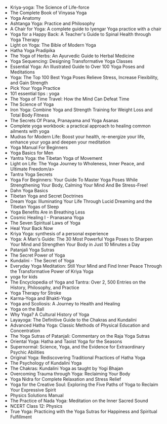 <ul>


 <li><a target="_blank" href="https://github.com/manjunath5496/Yoga-Books/blob/master/yoga(1).pdf" style="text-decoration:none;">Kriya-yoga: The Science of Life-force</a></li>
                            
 <li><a target="_blank" href="https://github.com/manjunath5496/Yoga-Books/blob/master/yoga(2).pdf" style="text-decoration:none;">The Complete Book of Vinyasa Yoga</a></li>

<li><a target="_blank" href="https://github.com/manjunath5496/Yoga-Books/blob/master/yoga(3).pdf" style="text-decoration:none;">Yoga Anatomy</a></li>
 <li><a target="_blank" href="https://github.com/manjunath5496/Yoga-Books/blob/master/yoga(4).pdf" style="text-decoration:none;">Ashtanga Yoga: Practice and Philosophy</a></li>                              
<li><a target="_blank" href="https://github.com/manjunath5496/Yoga-Books/blob/master/yoga(5).pdf" style="text-decoration:none;">A Chair for Yoga: A complete guide to Iyengar Yoga practice with a chair</a></li>

 <li><a target="_blank" href="https://github.com/manjunath5496/Yoga-Books/blob/master/yoga(6).pdf" style="text-decoration:none;">Yoga for a Happy Back: A Teacher's Guide to Spinal Health through Yoga Therapy</a></li>
                            
 <li><a target="_blank" href="https://github.com/manjunath5496/Yoga-Books/blob/master/yoga(7).pdf" style="text-decoration:none;">Light on Yoga: The Bible of Modern Yoga</a></li>

<li><a target="_blank" href="https://github.com/manjunath5496/Yoga-Books/blob/master/yoga(8).pdf" style="text-decoration:none;">Hatha Yoga Pradipika</a></li>
 <li><a target="_blank" href="https://github.com/manjunath5496/Yoga-Books/blob/master/yoga(9).pdf" style="text-decoration:none;">The Yoga of Herbs: An Ayurvedic Guide to Herbal Medicine</a></li>                              
<li><a target="_blank" href="https://github.com/manjunath5496/Yoga-Books/blob/master/yoga(10).pdf" style="text-decoration:none;">Yoga Sequencing: Designing Transformative Yoga Classes</a></li>


 <li><a target="_blank" href="https://github.com/manjunath5496/Yoga-Books/blob/master/yoga(11).pdf" style="text-decoration:none;">Essential Yoga: An Illustrated Guide to Over 100 Yoga Poses and Meditations</a></li>
                            
 <li><a target="_blank" href="https://github.com/manjunath5496/Yoga-Books/blob/master/yoga(12).pdf" style="text-decoration:none;"> Yoga: The Top 100 Best Yoga Poses Relieve Stress, Increase Flexibility, and Gain Strength</a></li>

<li><a target="_blank" href="https://github.com/manjunath5496/Yoga-Books/blob/master/yoga(13).pdf" style="text-decoration:none;"> Pick Your Yoga Practice</a></li>
 <li><a target="_blank" href="https://github.com/manjunath5496/Yoga-Books/blob/master/yoga(14).pdf" style="text-decoration:none;"> 101 essential tips : yoga</a></li>                              
<li><a target="_blank" href="https://github.com/manjunath5496/Yoga-Books/blob/master/yoga(15).pdf" style="text-decoration:none;">The Yoga of Time Travel: How the Mind Can Defeat Time</a></li>

 <li><a target="_blank" href="https://github.com/manjunath5496/Yoga-Books/blob/master/yoga(16).pdf" style="text-decoration:none;">The Science of Yoga</a></li>
                            
 <li><a target="_blank" href="https://github.com/manjunath5496/Yoga-Books/blob/master/yoga(17).pdf" style="text-decoration:none;">Iron Yoga: Combine Yoga and Strength Training for Weight Loss and Total Body Fitness</a></li>

<li><a target="_blank" href="https://github.com/manjunath5496/Yoga-Books/blob/master/yoga(18).pdf" style="text-decoration:none;">The Secrets Of Prana, Pranayama and Yoga Asanas</a></li>
 <li><a target="_blank" href="https://github.com/manjunath5496/Yoga-Books/blob/master/yoga(19).pdf" style="text-decoration:none;">Complete yoga workbook: a practical approach to healing common ailments with yoga</a></li>                              
<li><a target="_blank" href="https://github.com/manjunath5496/Yoga-Books/blob/master/yoga(20).pdf" style="text-decoration:none;">Mudras for Modern Life: Boost your health, re-energize your life, enhance your yoga and deepen your meditation</a></li>


 <li><a target="_blank" href="https://github.com/manjunath5496/Yoga-Books/blob/master/yoga(21).pdf" style="text-decoration:none;">Yoga Manual For Beginners</a></li>
                            
 <li><a target="_blank" href="https://github.com/manjunath5496/Yoga-Books/blob/master/yoga(22).pdf" style="text-decoration:none;">Yoga Basics for Men</a></li>

<li><a target="_blank" href="https://github.com/manjunath5496/Yoga-Books/blob/master/yoga(23).pdf" style="text-decoration:none;">Yantra Yoga: the Tibetan Yoga of Movement</a></li>
 <li><a target="_blank" href="https://github.com/manjunath5496/Yoga-Books/blob/master/yoga(24).pdf" style="text-decoration:none;">Light on Life: The Yoga Journey to Wholeness, Inner Peace, and Ultimate Freedom/a></li>                              
<li><a target="_blank" href="https://github.com/manjunath5496/Yoga-Books/blob/master/yoga(25).pdf" style="text-decoration:none;">Tantra Yoga Secrets</a></li>


 <li><a target="_blank" href="https://github.com/manjunath5496/Yoga-Books/blob/master/yoga(26).pdf" style="text-decoration:none;">Yoga For Beginners: Your Guide To Master Yoga Poses While Strengthening Your Body, Calming Your Mind And Be Stress-Free!</a></li>
                            
 <li><a target="_blank" href="https://github.com/manjunath5496/Yoga-Books/blob/master/yoga(27).pdf" style="text-decoration:none;">Dahn Yoga Basics</a></li>

<li><a target="_blank" href="https://github.com/manjunath5496/Yoga-Books/blob/master/yoga(28).pdf" style="text-decoration:none;">Tibetan Yoga and Secret Doctrines</a></li>
 <li><a target="_blank" href="https://github.com/manjunath5496/Yoga-Books/blob/master/yoga(29).pdf" style="text-decoration:none;">Dream Yoga: Illuminating Your Life Through Lucid Dreaming and the Tibetan Yogas of Sleep</a></li>                              
<li><a target="_blank" href="https://github.com/manjunath5496/Yoga-Books/blob/master/yoga(30).pdf" style="text-decoration:none;">Yoga Benefits Are in Breathing Less</a></li>


 <li><a target="_blank" href="https://github.com/manjunath5496/Yoga-Books/blob/master/yoga(31).pdf" style="text-decoration:none;">Cosmic Healing I - Pranasana Yoga</a></li>
                            
 <li><a target="_blank" href="https://github.com/manjunath5496/Yoga-Books/blob/master/yoga(32).pdf" style="text-decoration:none;">The Seven Spiritual Laws of Yoga</a></li>

<li><a target="_blank" href="https://github.com/manjunath5496/Yoga-Books/blob/master/yoga(33).pdf" style="text-decoration:none;">Heal Your Back Now</a></li>
 <li><a target="_blank" href="https://github.com/manjunath5496/Yoga-Books/blob/master/yoga(34).pdf" style="text-decoration:none;">Kriya Yoga: synthesis of a personal experience</a></li>                              
<li><a target="_blank" href="https://github.com/manjunath5496/Yoga-Books/blob/master/yoga(35).pdf" style="text-decoration:none;">Yoga: A Man's Guide: The 30 Most Powerful Yoga Poses to Sharpen Your Mind and Strengthen Your Body in Just 10 Minutes a Day</a></li>

 <li><a target="_blank" href="https://github.com/manjunath5496/Yoga-Books/blob/master/yoga(36).pdf" style="text-decoration:none;">Patanjali Yoga Sutras</a></li>                              
<li><a target="_blank" href="https://github.com/manjunath5496/Yoga-Books/blob/master/yoga(37).pdf" style="text-decoration:none;">The Secret Power of Yoga</a></li>

<li><a target="_blank" href="https://github.com/manjunath5496/Yoga-Books/blob/master/yoga(38).pdf" style="text-decoration:none;">Kundalini - The Secret of Yoga</a></li>
                            
 <li><a target="_blank" href="https://github.com/manjunath5496/Yoga-Books/blob/master/yoga(39).pdf" style="text-decoration:none;"> Everyday Yoga Meditation: Still Your Mind and Find Inner Peace Through the Transformative Power of Kriya Yoga</a></li>
 
 
<li><a target="_blank" href="https://github.com/manjunath5496/Yoga-Books/blob/master/yoga(40).pdf" style="text-decoration:none;">yoga for kids</a></li>
 <li><a target="_blank" href="https://github.com/manjunath5496/Yoga-Books/blob/master/yoga(41).pdf" style="text-decoration:none;">The Encyclopedia of Yoga and Tantra: Over 2, 500 Entries on the History, Philosophy, and Practice </a></li>                              
<li><a target="_blank" href="https://github.com/manjunath5496/Yoga-Books/blob/master/yoga(42).pdf" style="text-decoration:none;">Yoga Therapy for Stroke</a></li>

 <li><a target="_blank" href="https://github.com/manjunath5496/Yoga-Books/blob/master/yoga(43).pdf" style="text-decoration:none;">Karma-Yoga and Bhakti-Yoga</a></li>                              
<li><a target="_blank" href="https://github.com/manjunath5496/Yoga-Books/blob/master/yoga(44).pdf" style="text-decoration:none;"> Yoga and Scoliosis: A Journey to Health and Healing</a></li>
<li><a target="_blank" href="https://github.com/manjunath5496/Yoga-Books/blob/master/yoga(45).pdf" style="text-decoration:none;">Yoga on the Ball</a></li>

 <li><a target="_blank" href="https://github.com/manjunath5496/Yoga-Books/blob/master/yoga(46).pdf" style="text-decoration:none;">Why Yoga? A Cultural History of Yoga</a></li>                              
<li><a target="_blank" href="https://github.com/manjunath5496/Yoga-Books/blob/master/yoga(47).pdf" style="text-decoration:none;">Layayoga: The Definitive Guide to the Chakras and Kundalini</a></li>
 <li><a target="_blank" href="https://github.com/manjunath5496/Yoga-Books/blob/master/yoga(48).pdf" style="text-decoration:none;">Advanced Hatha Yoga: Classic Methods of Physical Education and Concentration</a></li>  
 
<li><a target="_blank" href="https://github.com/manjunath5496/Yoga-Books/blob/master/yoga(49).pdf" style="text-decoration:none;">The Yoga Sutras of Patanjali: Commentary on the Raja Yoga Sutras</a></li>
<li><a target="_blank" href="https://github.com/manjunath5496/Yoga-Books/blob/master/yoga(50).pdf" style="text-decoration:none;">Oriental Yoga: Hatha and Taoist Yoga for the Seasons</a></li>

 <li><a target="_blank" href="https://github.com/manjunath5496/Yoga-Books/blob/master/yoga(51).pdf" style="text-decoration:none;">Supernormal: Science, Yoga, and the Evidence for Extraordinary Psychic Abilities</a></li> 
 <li><a target="_blank" href="https://github.com/manjunath5496/Yoga-Books/blob/master/yoga(52).pdf" style="text-decoration:none;">Original Yoga: Rediscovering Traditional Practices of Hatha Yoga</a></li> 
<li><a target="_blank" href="https://github.com/manjunath5496/Yoga-Books/blob/master/yoga(53).pdf" style="text-decoration:none;">The Psychology of Kundalini Yoga</a></li>
<li><a target="_blank" href="https://github.com/manjunath5496/Yoga-Books/blob/master/yoga(54).pdf" style="text-decoration:none;">The Chakras: Kundalini Yoga as taught by Yogi Bhajan</a></li>
<li><a target="_blank" href="https://github.com/manjunath5496/Yoga-Books/blob/master/yoga(55).pdf" style="text-decoration:none;">Overcoming Trauma through Yoga: Reclaiming Your Body</a></li>

 <li><a target="_blank" href="https://github.com/manjunath5496/Yoga-Books/blob/master/yoga(56).pdf" style="text-decoration:none;">Yoga Nidra for Complete Relaxation and Stress Relief</a></li>                              
<li><a target="_blank" href="https://github.com/manjunath5496/Yoga-Books/blob/master/yoga(57).pdf" style="text-decoration:none;">Yoga for the Creative Soul: Exploring the Five Paths of Yoga to Reclaim Your Expressive Spirit</a></li>

<li><a target="_blank" href="https://github.com/manjunath5496/Yoga-Books/blob/master/yoga(58).pdf" style="text-decoration:none;">Physics Solutions Manual</a></li>                              
<li><a target="_blank" href="https://github.com/manjunath5496/Yoga-Books/blob/master/yoga(59).pdf" style="text-decoration:none;">The Practice of Nada Yoga: Meditation on the Inner Sacred Sound</a></li>

<li><a target="_blank" href="https://github.com/manjunath5496/Yoga-Books/blob/master/yoga(60).pdf" style="text-decoration:none;">NCERT Class 12: Physics</a></li>

 <li><a target="_blank" href="https://github.com/manjunath5496/Yoga-Books/blob/master/yoga(61).pdf" style="text-decoration:none;">True Yoga: Practicing with the Yoga Sutras for Happiness and Spiritual Fulfillment</a></li>                              
 
 
 </ul>
